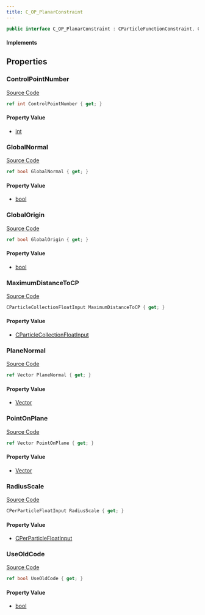 ```yaml
---
title: C_OP_PlanarConstraint
---
```


```csharp
public interface C_OP_PlanarConstraint : CParticleFunctionConstraint, CParticleFunction, ISchemaClass<CParticleFunction>, ISchemaClass<CParticleFunctionConstraint>, ISchemaClass<C_OP_PlanarConstraint>, ISchemaField, ISchemaClass, INativeHandle
```

#### Implements

## Properties

### ControlPointNumber

[Source Code](https://github.com/swiftly-solution/swiftlys2/blob/main/managed/src/SwiftlyS2.Generated/Schemas/Interfaces/C_OP_PlanarConstraint.cs#L21)

```csharp
ref int ControlPointNumber { get; }
```

#### Property Value

- [int](https://learn.microsoft.com/dotnet/api/system.int32)

### GlobalNormal

[Source Code](https://github.com/swiftly-solution/swiftlys2/blob/main/managed/src/SwiftlyS2.Generated/Schemas/Interfaces/C_OP_PlanarConstraint.cs#L25)

```csharp
ref bool GlobalNormal { get; }
```

#### Property Value

- [bool](https://learn.microsoft.com/dotnet/api/system.boolean)

### GlobalOrigin

[Source Code](https://github.com/swiftly-solution/swiftlys2/blob/main/managed/src/SwiftlyS2.Generated/Schemas/Interfaces/C_OP_PlanarConstraint.cs#L23)

```csharp
ref bool GlobalOrigin { get; }
```

#### Property Value

- [bool](https://learn.microsoft.com/dotnet/api/system.boolean)

### MaximumDistanceToCP

[Source Code](https://github.com/swiftly-solution/swiftlys2/blob/main/managed/src/SwiftlyS2.Generated/Schemas/Interfaces/C_OP_PlanarConstraint.cs#L29)

```csharp
CParticleCollectionFloatInput MaximumDistanceToCP { get; }
```

#### Property Value

- [CParticleCollectionFloatInput](/docs/api/shared/schemadefinitions/cparticlecollectionfloatinput)

### PlaneNormal

[Source Code](https://github.com/swiftly-solution/swiftlys2/blob/main/managed/src/SwiftlyS2.Generated/Schemas/Interfaces/C_OP_PlanarConstraint.cs#L19)

```csharp
ref Vector PlaneNormal { get; }
```

#### Property Value

- [Vector](/docs/api/shared/natives/vector)

### PointOnPlane

[Source Code](https://github.com/swiftly-solution/swiftlys2/blob/main/managed/src/SwiftlyS2.Generated/Schemas/Interfaces/C_OP_PlanarConstraint.cs#L17)

```csharp
ref Vector PointOnPlane { get; }
```

#### Property Value

- [Vector](/docs/api/shared/natives/vector)

### RadiusScale

[Source Code](https://github.com/swiftly-solution/swiftlys2/blob/main/managed/src/SwiftlyS2.Generated/Schemas/Interfaces/C_OP_PlanarConstraint.cs#L27)

```csharp
CPerParticleFloatInput RadiusScale { get; }
```

#### Property Value

- [CPerParticleFloatInput](/docs/api/shared/schemadefinitions/cperparticlefloatinput)

### UseOldCode

[Source Code](https://github.com/swiftly-solution/swiftlys2/blob/main/managed/src/SwiftlyS2.Generated/Schemas/Interfaces/C_OP_PlanarConstraint.cs#L31)

```csharp
ref bool UseOldCode { get; }
```

#### Property Value

- [bool](https://learn.microsoft.com/dotnet/api/system.boolean)

